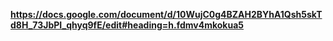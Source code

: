 **https://docs.google.com/document/d/10WujC0g4BZAH2BYhA1Qsh5skTd8H_73JbPI_qhyq9fE/edit#heading=h.fdmv4mkokua5**



